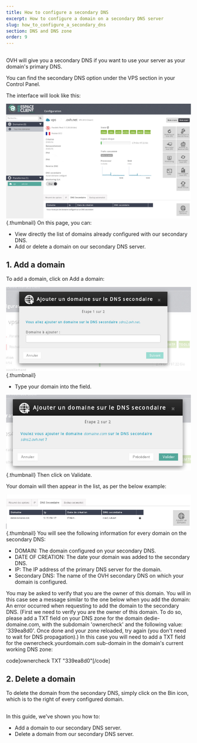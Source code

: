 ```yaml
---
title: How to configure a secondary DNS
excerpt: How to configure a domain on a secondary DNS server
slug: how_to_configure_a_secondary_dns
section: DNS and DNS zone
order: 9
---
```



## 
OVH will give you a secondary DNS if you want to use your server as your domain's primary DNS.

You can find the secondary DNS option under the VPS section in your Control Panel.

The interface will look like this:

![](images/img_2008.jpg){.thumbnail}
On this page, you can:


- View directly the list of domains already configured with our secondary DNS.
- Add or delete a domain on our secondary DNS server.




## 1. Add a domain
To add a domain, click on Add a domain:

![](images/img_2009.jpg){.thumbnail}

- Type your domain into the field.



![](images/img_2010.jpg){.thumbnail}
Then click on Validate.

Your domain will then appear in the list, as per the below example:

![](images/img_2011.jpg){.thumbnail}
You will see the following information for every domain on the secondary DNS:


- DOMAIN: The domain configured on your secondary DNS.
- DATE OF CREATION: The date your domain was added to the secondary DNS.
- IP: The IP address of the primary DNS server for the domain.
- Secondary DNS: The name of the OVH secondary DNS on which your domain is configured.


You may be asked to verify that you are the owner of this domain. You will in this case see a message similar to the one below when you add the domain:
An error occurred when requesting to add the domain to the secondary DNS. (First we need to verify you are the owner of this domain. To do so, please add a TXT field on your DNS zone for the domain dedie-domaine.com, with the subdomain 'ownercheck' and the following value: '339ea8d0'. Once done and your zone reloaded, try again (you don't need to wait for DNS propagation).)
In this case you will need to add a TXT field for the ownercheck.yourdomain.com sub-domain in the domain's current working DNS zone:

code]ownercheck TXT "339ea8d0"[/code]


## 2. Delete a domain
To delete the domain from the secondary DNS, simply click on the Bin icon, which is to the right of every configured domain.


## 
In this guide, we've shown you how to:

- Add a domain to our secondary DNS server.
- Delete a domain from our secondary DNS server.



